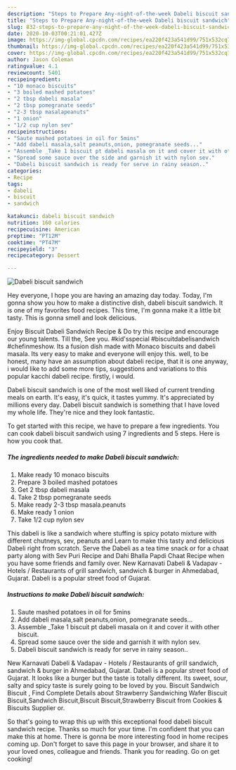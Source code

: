 ```yaml
---
description: "Steps to Prepare Any-night-of-the-week Dabeli biscuit sandwich"
title: "Steps to Prepare Any-night-of-the-week Dabeli biscuit sandwich"
slug: 832-steps-to-prepare-any-night-of-the-week-dabeli-biscuit-sandwich
date: 2020-10-03T00:21:01.427Z
image: https://img-global.cpcdn.com/recipes/ea220f423a541d99/751x532cq70/dabeli-biscuit-sandwich-recipe-main-photo.jpg
thumbnail: https://img-global.cpcdn.com/recipes/ea220f423a541d99/751x532cq70/dabeli-biscuit-sandwich-recipe-main-photo.jpg
cover: https://img-global.cpcdn.com/recipes/ea220f423a541d99/751x532cq70/dabeli-biscuit-sandwich-recipe-main-photo.jpg
author: Jason Coleman
ratingvalue: 4.1
reviewcount: 5401
recipeingredient:
- "10 monaco biscuits"
- "3 boiled mashed potatoes"
- "2 tbsp dabeli masala"
- "2 tbsp pomegranate seeds"
- "2-3 tbsp masalapeanuts"
- "1 onion"
- "1/2 cup nylon sev"
recipeinstructions:
- "Saute mashed potatoes in oil for 5mins"
- "Add dabeli masala,salt peanuts,onion, pomegranate seeds..."
- "Assemble _Take 1 biscuit pt dabeli masala on it and cover it with other biscuit."
- "Spread some sauce over the side and garnish it with nylon sev."
- "Dabeli biscuit sandwich is ready for serve in rainy season.."
categories:
- Recipe
tags:
- dabeli
- biscuit
- sandwich

katakunci: dabeli biscuit sandwich 
nutrition: 160 calories
recipecuisine: American
preptime: "PT12M"
cooktime: "PT47M"
recipeyield: "3"
recipecategory: Dessert

---
```



![Dabeli biscuit sandwich](https://img-global.cpcdn.com/recipes/ea220f423a541d99/751x532cq70/dabeli-biscuit-sandwich-recipe-main-photo.jpg)

Hey everyone, I hope you are having an amazing day today. Today, I'm gonna show you how to make a distinctive dish, dabeli biscuit sandwich. It is one of my favorites food recipes. This time, I'm gonna make it a little bit tasty. This is gonna smell and look delicious.

Enjoy Biscuit Dabeli Sandwich Recipe &amp; Do try this recipe and encourage our young talents. Till the, See you. #kid&#39;sspecial #biscuitdabelisandwich #chefinmeshow. Its a fusion dish made with Monaco biscuits and dabeli masala. Its very easy to make and everyone will enjoy this. well, to be honest, many have an assumption about dabeli recipe, that it is one anyway, i would like to add some more tips, suggestions and variations to this popular kacchi dabeli recipe. firstly, i would.

Dabeli biscuit sandwich is one of the most well liked of current trending meals on earth. It's easy, it's quick, it tastes yummy. It's appreciated by millions every day. Dabeli biscuit sandwich is something that I have loved my whole life. They're nice and they look fantastic.


To get started with this recipe, we have to prepare a few ingredients. You can cook dabeli biscuit sandwich using 7 ingredients and 5 steps. Here is how you cook that.

<!--inarticleads1-->

##### The ingredients needed to make Dabeli biscuit sandwich:

1. Make ready 10 monaco biscuits
1. Prepare 3 boiled mashed potatoes
1. Get 2 tbsp dabeli masala
1. Take 2 tbsp pomegranate seeds
1. Make ready 2-3 tbsp masala.peanuts
1. Make ready 1 onion
1. Take 1/2 cup nylon sev


This dabeli is like a sandwich where stuffing is spicy potato mixture with different chutneys, sev, peanuts and Learn to make this tasty and delicious Dabeli right from scratch. Serve the Dabeli as a tea time snack or for a chaat party along with Sev Puri Recipe and Dahi Bhalla Papdi Chaat Recipe when you have some friends and family over. New Karnavati Dabeli &amp; Vadapav - Hotels / Restaurants of grill sandwich, sandwich &amp; burger in Ahmedabad, Gujarat. Dabeli is a popular street food of Gujarat. 

<!--inarticleads2-->

##### Instructions to make Dabeli biscuit sandwich:

1. Saute mashed potatoes in oil for 5mins
1. Add dabeli masala,salt peanuts,onion, pomegranate seeds...
1. Assemble _Take 1 biscuit pt dabeli masala on it and cover it with other biscuit.
1. Spread some sauce over the side and garnish it with nylon sev.
1. Dabeli biscuit sandwich is ready for serve in rainy season..


New Karnavati Dabeli &amp; Vadapav - Hotels / Restaurants of grill sandwich, sandwich &amp; burger in Ahmedabad, Gujarat. Dabeli is a popular street food of Gujarat. It looks like a burger but the taste is totally different. Its sweet, sour, salty and spicy taste is surely going to be loved by you. Biscuit Sandwich Biscuit , Find Complete Details about Strawberry Sandwiching Wafer Biscuit Biscuit,Sandwich Biscuit,Biscuit Biscuit,Strawberry Biscuit from Cookies &amp; Biscuits Supplier or. 

So that's going to wrap this up with this exceptional food dabeli biscuit sandwich recipe. Thanks so much for your time. I'm confident that you can make this at home. There is gonna be more interesting food in home recipes coming up. Don't forget to save this page in your browser, and share it to your loved ones, colleague and friends. Thank you for reading. Go on get cooking!
